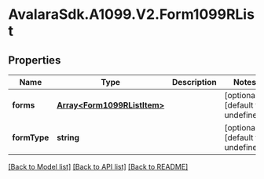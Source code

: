 # AvalaraSdk.A1099.V2.Form1099RList

## Properties

Name | Type | Description | Notes
------------ | ------------- | ------------- | -------------
**forms** | [**Array&lt;Form1099RListItem&gt;**](Form1099RListItem.md) |  | [optional] [default to undefined]
**formType** | **string** |  | [optional] [default to undefined]

[[Back to Model list]](../../../README.md#documentation-for-models) [[Back to API list]](../../../README.md#documentation-for-api-endpoints) [[Back to README]](../../../README.md)

